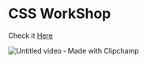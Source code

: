# CSS WorkShop

Check it [Here](https://gsg-g11.github.io/css-animation-ws-zaher/)

![Untitled video ‐ Made with Clipchamp](https://user-images.githubusercontent.com/78752405/150833332-76058571-149e-4f18-a410-9d8febff683e.gif)
